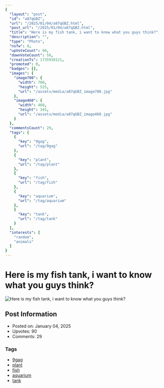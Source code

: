 ```yaml
---
{
  "layout": "post",
  "id": "a87qGBZ",
  "url": "/2025/01/04/a87qGBZ.html",
  "post_url": "/2025/01/04/a87qGBZ.html",
  "title": "Here is my fish tank, i want to know what you guys think?",
  "description": "",
  "type": "Photo",
  "nsfw": 0,
  "upVoteCount": 90,
  "downVoteCount": 58,
  "creationTs": 1735938121,
  "promoted": 0,
  "badges": [],
  "images": {
    "image700": {
      "width": 700,
      "height": 525,
      "url": "/assets/media/a87qGBZ_image700.jpg"
    },
    "image460": {
      "width": 460,
      "height": 345,
      "url": "/assets/media/a87qGBZ_image460.jpg"
    }
  },
  "commentsCount": 29,
  "tags": [
    {
      "key": "9gag",
      "url": "/tag/9gag"
    },
    {
      "key": "plant",
      "url": "/tag/plant"
    },
    {
      "key": "fish",
      "url": "/tag/fish"
    },
    {
      "key": "aquarium",
      "url": "/tag/aquarium"
    },
    {
      "key": "tank",
      "url": "/tag/tank"
    }
  ],
  "interests": [
    "random",
    "animals"
  ]
}
---
```


# Here is my fish tank, i want to know what you guys think?

![Here is my fish tank, i want to know what you guys think?](/assets/media/a87qGBZ_image700.jpg)

## Post Information

- Posted on: January 04, 2025
- Upvotes: 90
- Comments: 29

### Tags

- [9gag](/tag/9gag)
- [plant](/tag/plant)
- [fish](/tag/fish)
- [aquarium](/tag/aquarium)
- [tank](/tag/tank)
